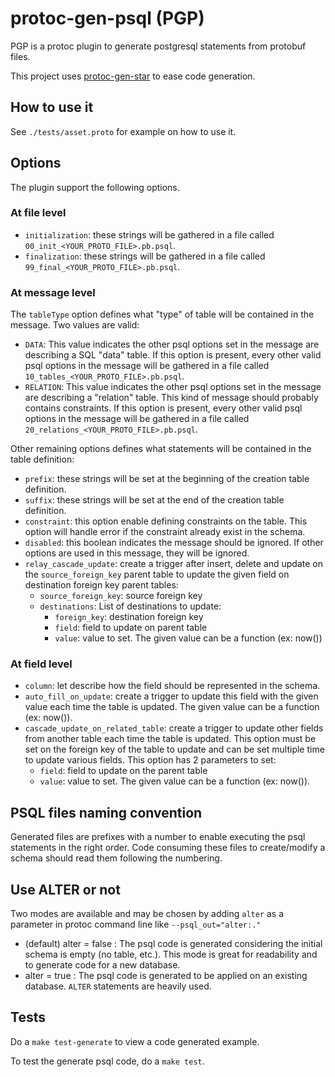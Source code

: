 # protoc-gen-psql (PGP)

PGP is a protoc plugin to generate postgresql statements from protobuf files.

This project uses [protoc-gen-star](https://github.com/lyft/protoc-gen-star) to ease code generation.

## How to use it

See `./tests/asset.proto` for example on how to use it.

## Options

The plugin support the following options.

### At file level

- `initialization`: these strings will be gathered in a file called `00_init_<YOUR_PROTO_FILE>.pb.psql`.
- `finalization`: these strings will be gathered in a file called `99_final_<YOUR_PROTO_FILE>.pb.psql`.

### At message level

The `tableType` option defines what "type" of table will be contained in the message. Two values are valid:

- `DATA`: This value indicates the other psql options set in the message are describing a SQL "data" table. If this option is present, every other valid psql options in the message will be gathered in a file called `10_tables_<YOUR_PROTO_FILE>.pb.psql`.
- `RELATION`: This value indicates the other psql options set in the message are describing a "relation" table. This kind of message should probably contains constraints. If this option is present, every other valid psql options in the message will be gathered in a file called `20_relations_<YOUR_PROTO_FILE>.pb.psql`.

Other remaining options defines what statements will be contained in the table definition:

- `prefix`: these strings will be set at the beginning of the creation table definition.
- `suffix`: these strings will be set at the end of the creation table definition.
- `constraint`: this option enable defining constraints on the table. This option will handle error if the constraint already exist in the schema.
- `disabled`: this boolean indicates the message should be ignored. If other options are used in this message, they will be ignored.
- `relay_cascade_update`: create a trigger after insert, delete and update on the `source_foreign_key` parent table to update the given field on destination foreign key parent tables:
  - `source_foreign_key`: source foreign key
  - `destinations`: List of destinations to update:
    - `foreign_key`: destination foreign key
    - `field`: field to update on parent table
    - `value`: value to set. The given value can be a function (ex: now())

### At field level

- `column`: let describe how the field should be represented in the schema.
- `auto_fill_on_update`: create a trigger to update this field with the given value each time the table is updated. The given value can be a function (ex: now()).
- `cascade_update_on_related_table`: create a trigger to update other fields from another table each time the table is updated. This option must be set on the foreign key of the table to update and can be set multiple time to update various fields. This option has 2 parameters to set:
  - `field`: field to update on the parent table
  - `value`: value to set. The given value can be a function (ex: now()).

## PSQL files naming convention

Generated files are prefixes with a number to enable executing the psql statements in the right order. Code consuming these files to create/modify a schema should read them following the numbering.

## Use ALTER or not

Two modes are available and may be chosen by adding `alter` as a parameter in protoc command line like `--psql_out="alter:."`

- (default) alter = false : The psql code is generated considering the initial schema is empty (no table, etc.). This mode is great for readability and to generate code for a new database.
- alter = true : The psql code is generated to be applied on an existing database. `ALTER` statements are heavily used.

## Tests

Do a `make test-generate` to view a code generated example.

To test the generate psql code, do a `make test`.
